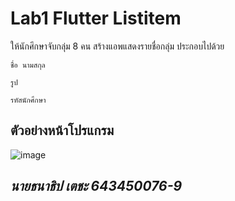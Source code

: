 # Lab1 Flutter Listitem
ให้นักศึกษาจับกลุ่ม 8 คน สร้างแอพแสดงรายชื่อกลุ่ม ประกอบไปด้วย


```ชื่อ นามสกุล```


```รูป```


```รหัสนักศึกษา```
## ตัวอย่างหน้าโปรแกรม
![image](https://github.com/JJWER/Flutter_Lab1/assets/96216468/b4301be1-3772-4593-aa6d-9b4d34e78b44)


## ***นายธนาธิป เตชะ 643450076-9***
